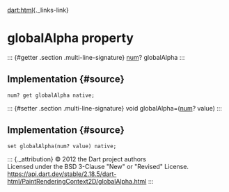 [dart:html](../../dart-html/dart-html-library){._links-link}

globalAlpha property
====================

::: {#getter .section .multi-line-signature}
[num](../../dart-core/num-class)? globalAlpha
:::

Implementation {#source}
--------------

``` {.language-dart data-language="dart"}
num? get globalAlpha native;
```

::: {#setter .section .multi-line-signature}
void globalAlpha=([num](../../dart-core/num-class)? value)
:::

Implementation {#source}
--------------

``` {.language-dart data-language="dart"}
set globalAlpha(num? value) native;
```

::: {._attribution}
© 2012 the Dart project authors\
Licensed under the BSD 3-Clause \"New\" or \"Revised\" License.\
<https://api.dart.dev/stable/2.18.5/dart-html/PaintRenderingContext2D/globalAlpha.html>
:::
